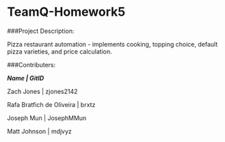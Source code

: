 # TeamQ-Homework5
###Project Description:

Pizza restaurant automation - implements cooking, topping choice, default pizza varieties, and price calculation.

###Contributers:

**_Name | GitID_**

Zach Jones | zjones2142

Rafa Bratfich de Oliveira | brxtz

Joseph Mun | JosephMMun

Matt Johnson | mdjvyz
